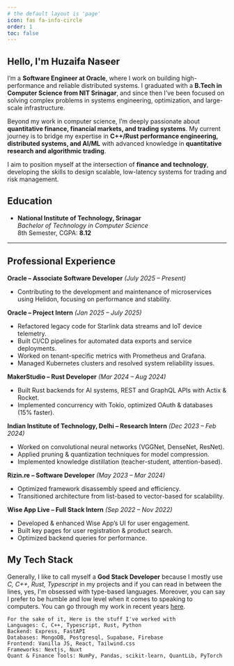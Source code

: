 ```yaml
---
# the default layout is 'page'
icon: fas fa-info-circle
order: 1
toc: false
---
```


<!-- > Add Markdown syntax content to file `_tabs/about.md`{: .filepath } and it will show up on this page. -->
<!-- {: .prompt-tip } -->

## Hello, I'm Huzaifa Naseer

I’m a **Software Engineer at Oracle**, where I work on building high-performance and reliable distributed systems. I graduated with a **B.Tech in Computer Science from NIT Srinagar**, and since then I’ve been focused on solving complex problems in systems engineering, optimization, and large-scale infrastructure.  

Beyond my work in computer science, I’m deeply passionate about **quantitative finance, financial markets, and trading systems**. My current journey is to bridge my expertise in **C++/Rust performance engineering, distributed systems, and AI/ML** with advanced knowledge in **quantitative research and algorithmic trading**.  

I aim to position myself at the intersection of **finance and technology**, developing the skills to design scalable, low-latency systems for trading and risk management.

## Education

- **National Institute of Technology, Srinagar**  
  *Bachelor of Technology in Computer Science*  
  8th Semester, CGPA: **8.12**

---

## Professional Experience

**Oracle – Associate Software Developer** *(July 2025 – Present)*  
- Contributing to the development and maintenance of microservices using Helidon, focusing on performance and stability.

**Oracle – Project Intern** *(Jan 2025 – July 2025)*  
- Refactored legacy code for Starlink data streams and IoT device telemetry.  
- Built CI/CD pipelines for automated data exports and service deployments.  
- Worked on tenant-specific metrics with Prometheus and Grafana.  
- Managed Kubernetes clusters and resolved system reliability issues.

**MakerStudio – Rust Developer** *(Mar 2024 – Aug 2024)*  
- Built Rust backends for AI systems, REST and GraphQL APIs with Actix & Rocket.  
- Implemented concurrency with Tokio, optimized OAuth & databases (15% faster).  

**Indian Institute of Technology, Delhi – Research Intern** *(Dec 2023 – Feb 2024)*  
- Worked on convolutional neural networks (VGGNet, DenseNet, ResNet).  
- Applied pruning & quantization techniques for model compression.  
- Implemented knowledge distillation (teacher-student, attention-based).  

**Rizin.re – Software Developer** *(May 2023 – Mar 2024)*  
- Optimized framework disassembly speed and efficiency.  
- Transitioned architecture from list-based to vector-based for scalability.  

**Wise App Live – Full Stack Intern** *(Sep 2022 – Nov 2022)*  
- Developed & enhanced Wise App’s UI for user engagement.  
- Built key pages for user registration & product search.  
- Optimized backend queries for performance.

## My Tech Stack

Generally, I like to call myself a **God Stack Developer** because I mostly use *C, C++, Rust, Typescript* in my projects and if you can read in between the lines, yes, I'm obsessed with type-based languages. Moreover, you can say I prefer to be humble and low level when it comes to speaking to computers. You can go through my work in recent years [here](/projects).

```
For the sake of it, Here is the stuff I've worked with
Languages: C, C++, Typescript, Rust, Python
Backend: Express, FastAPI
Databases: MongoDB, Postgresql, Supabase, Firebase
Frontend: Vanilla JS, React, Tailwind.css
Frameworks: Nextjs, Nuxt
Quant & Finance Tools: NumPy, Pandas, scikit-learn, QuantLib, PyTorch
```
